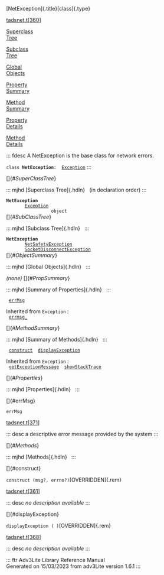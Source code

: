 [NetException]{.title}[class]{.type}

[tadsnet.t](../file/tadsnet.t.html)\[[360](../source/tadsnet.t.html#360)\]

[Superclass\
Tree](#_SuperClassTree_)

[Subclass\
Tree](#_SubClassTree_)

[Global\
Objects](#_ObjectSummary_)

[Property\
Summary](#_PropSummary_)

[Method\
Summary](#_MethodSummary_)

[Property\
Details](#_Properties_)

[Method\
Details](#_Methods_)

::: fdesc
A NetException is the base class for network errors.

`class `**`NetException`**` :   `[`Exception`](../object/Exception.html)
:::

[]{#_SuperClassTree_}

::: mjhd
[Superclass Tree]{.hdln}   (in declaration order)
:::

**`NetException`**\
`         `[`Exception`](../object/Exception.html)\
`                 object`\
[]{#_SubClassTree_}

::: mjhd
[Subclass Tree]{.hdln}  
:::

**`NetException`**\
`         `[`NetSafetyException`](../object/NetSafetyException.html)\
`         `[`SocketDisconnectException`](../object/SocketDisconnectException.html)\
[]{#_ObjectSummary_}

::: mjhd
[Global Objects]{.hdln}  
:::

*(none)* []{#_PropSummary_}

::: mjhd
[Summary of Properties]{.hdln}  
:::

` `[`errMsg`](#errMsg)`  `

Inherited from `Exception` :\
` `[`errmsg_`](../object/Exception.html#errmsg_)`  `

[]{#_MethodSummary_}

::: mjhd
[Summary of Methods]{.hdln}  
:::

` `[`construct`](#construct)`  `[`displayException`](#displayException)`  `

Inherited from `Exception` :\
` `[`getExceptionMessage`](../object/Exception.html#getExceptionMessage)`  `[`showStackTrace`](../object/Exception.html#showStackTrace)`  `

[]{#_Properties_}

::: mjhd
[Properties]{.hdln}  
:::

[]{#errMsg}

`errMsg`

[tadsnet.t](../file/tadsnet.t.html)\[[371](../source/tadsnet.t.html#371)\]

::: desc
a descriptive error message provided by the system
:::

[]{#_Methods_}

::: mjhd
[Methods]{.hdln}  
:::

[]{#construct}

`construct (msg?, errno?)`[OVERRIDDEN]{.rem}

[tadsnet.t](../file/tadsnet.t.html)\[[361](../source/tadsnet.t.html#361)\]

::: desc
*no description available*
:::

[]{#displayException}

`displayException ( )`[OVERRIDDEN]{.rem}

[tadsnet.t](../file/tadsnet.t.html)\[[368](../source/tadsnet.t.html#368)\]

::: desc
*no description available*
:::

::: ftr
Adv3Lite Library Reference Manual\
Generated on 15/03/2023 from adv3Lite version 1.6.1
:::
